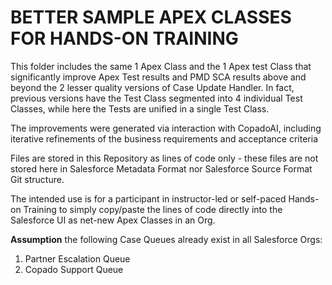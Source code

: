 # BETTER SAMPLE APEX CLASSES FOR HANDS-ON TRAINING

This folder includes the same 1 Apex Class and the 1 Apex test Class that significantly improve Apex Test results and PMD SCA results above and beyond the 2 lesser quality versions of Case Update Handler. In fact, previous versions have the Test Class segmented into 4 individual Test Classes, while here the Tests are unified in a single Test Class.

The improvements were generated via interaction with CopadoAI, including iterative refinements of the business requirements and acceptance criteria

Files are stored in this Repository as lines of code only - these files are not stored here in Salesforce Metadata Format nor Salesforce Source Format Git structure.

The intended use is for a participant in instructor-led or self-paced Hands-on Training to simply copy/paste the lines of code directly into the Salesforce UI as net-new Apex Classes in an Org.

**Assumption** the following Case Queues already exist in all Salesforce Orgs:
1. Partner Escalation Queue
2. Copado Support Queue
